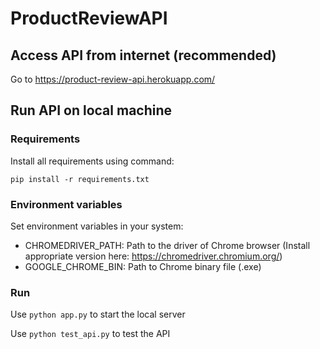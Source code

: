 # ProductReviewAPI
## Access API from internet (recommended)
Go to https://product-review-api.herokuapp.com/
## Run API on local machine
### Requirements
Install all requirements using command:

<code>pip install -r requirements.txt</code>
### Environment variables
Set environment variables in your system:
- CHROMEDRIVER_PATH: Path to the driver of Chrome browser (Install appropriate version here: https://chromedriver.chromium.org/)
- GOOGLE_CHROME_BIN: Path to Chrome binary file (.exe)
### Run
Use <code>python app.py</code> to start the local server

Use <code>python test_api.py</code> to test the API

